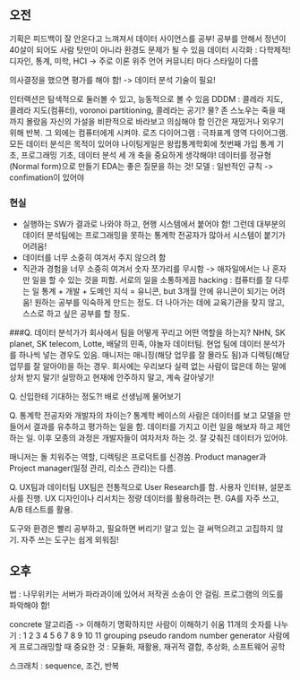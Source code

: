 ## **오전**
기획은 피드백이 잘 안온다고 느껴져서 데이터 사이언스를 공부!
공부를 안해서 정년이 40살이 되어도 사람 탓만이 아니라 환경도 문제가 될 수 있음
데이터 시각화 : 다학제적! 디자인, 통계, 미학, HCI -> 주로 이론 위주
언어 커뮤니티 마다 스타일이 다름

의사결정을 했으면 평가를 해야 함! -> 데이터 분석 기술이 필요!

인터랙션은 탐색적으로 둘러볼 수 있고, 능동적으로 볼 수 있음
DDDM : 콜레라 지도, 콜레라 지도(컴퓨터), voronoi partitioning,
콜레라는 공기? 물? 존 스노우는 죽을 때까지 몰랐음
자신의 가설을 비판적으로 바라보고 의심해야 함 
인간은 재밌거나 외우기 위해 반복. 그 외에는 컴퓨터에게 시켜야.
로즈 다이어그램 : 극좌표계 영역 다이어그램. 모든 데이터 분석은 목적이 있어야
나이팅게일은 왕립통계학회에 첫번째 가입
통계 기초, 프로그래밍 기초, 데이터 분석 세 개 축을 중요하게 생각해야!
데이터를 정규형(Normal form)으로 만들기
EDA는 좋은 질문을 하는 것!
모델 : 일반적인 규칙 -> confimation이 있어야

### 현실
- 실행하는 SW가 결과로 나와야 하고, 현행 시스템에서 붙어야 함! 그런데 대부분의 데이터 분석팀에는 프로그래밍을 못하는 통계학 전공자가 많아서 시스템이 붙기가 어려움!
- 데이터를 너무 소중히 여겨서 주지 않으려 함
- 직관과 경험을 너무 소중히 여겨서 숫자 쪼가리를 무시함
-> 애자일에서는 나 혼자만 일을 할 수 있는 것을 피함. 서로의 일을 소통하게끔
hacking : 컴퓨터를 잘 다루는 일
통계 + 개발 + 도메인 지식 = 유니콘, but 3개월 안에 유니콘이 되기는 어려움! 원하는 공부를 익숙하게 만드는 정도. 더 나아가는 데에 교육기관을 찾지 않고, 스스로 하고 싶은 공부를 할 정도.

###Q. 데이터 분석가가 회사에서 팀을 어떻게 꾸리고 어떤 역할을 하는지?
NHN, SK planet, SK telecom, Lotte, 배달의 민족, 야놀자 데이터팀. 현업 팀에 데이터 분석가를 하나씩 넣는 경우도 있음. 매니저는 매니징(해당 업무를 잘 몰라도 됨)과 디렉팅(해당 업무를 잘 알아야)을 하는 경우. 회사에는 우리보다 실력 없는 사람이 많은데 하는 말에 상처 받지 말기! 실망하고 현재에 안주하지 말고, 계속 갈아넣기!

Q. 신입한테 기대하는 정도?!
배로 선생님께 물어보기

Q. 통계학 전공자와 개발자의 차이는?
통계학 베이스의 사람은 데이터를 보고 모델을 만들어서 결과를 유추하고 평가하는 일을 함. 데이터를 가지고 이런 일을 해보자 하고 제안하는 일. 이후 모종의 과정은 개발자들이 여차저차 하는 것. 잘 갖춰진 데이터가 있어야.

매니저는 돌 치워주는 역할, 디렉팅은 프로덕트를 신경씀. Product manager과 Project manager(일정 관리, 리소스 관리)는 다름.

Q. UX팀과 데이터팀
UX팀은 전통적으로 User Research를 함. 사용자 인터뷰, 설문조사를 진행. UX 디자인이나 리서치는 정량 데이터를 활용하려는 편. GA를 자주 쓰고, A/B 테스트를 활용.

도구와 환경은 빨리 공부하고, 필요하면 버리기! 알고 있는 걸 써먹으려고 고집하지 않기. 자주 쓰는 도구는 쉽게 외워짐!

## 오후

법 : 나무위키는 서버가 파라과이에 있어서 저작권 소송이 안 걸림.
프로그램의 의도를 파악해야 함!

concrete 알고리즘 -> 이해하기 명확하지만 사람이 이해하기 쉬움
11개의 숫자를 나누기 : 1 2 3 4 5 6 7 8 9 10 11
grouping
pseudo random number generator
사람에게 프로그래밍할 때 중요한 것 : 모듈화, 재활용, 재귀적 결합, 추상화, 소프트웨어 공학

스크래치 : sequence, 조건, 반복
